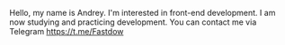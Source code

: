 
Hello, my name is Andrey.
I'm interested in front-end development.
I am now studying and practicing development.
 You can contact me via Telegram https://t.me/Fastdow
